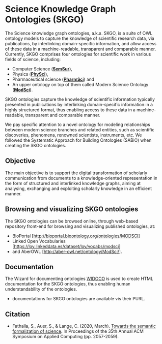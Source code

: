 # Science Knowledge Graph Ontologies (SKGO)
The Science knowledge graph ontologies, a.k.a. SKGO, is a suite of OWL ontology models to capture the knowledge of scientific research data, via publications, by interlinking domain-specific information, and allow access of these data in a machine-readable, transparent and comparable manner.
Currently, SKGO comprises four ontologies for scientific work in various fields of science, including:
- Computer Science (**[SemSur](https://saidfathalla.github.io/SemSur/doc/)**), 
- Physics (**[PhySci](https://aysegulsay.github.io/PhySci.html)**), 
- Pharmaceutical science (**[PharmSci](https://zeynepsay.github.io/PharmSci.html)**) and 
- An upper ontology on top of them called Modern Science Ontology (**[ModSci](https://saidfathalla.github.io/Science-knowledge-graph-ontologies/doc/ModSci_doc/index-en.html)**).

SKGO ontologies capture the knowledge of scientific information typically presented in publications by interlinking domain-specific information in a highly structured format, thus enabling access to these data in a machine-readable, transparent and comparable manner.

We pay specific attention to a novel ontology for modeling relationships between modern science branches and related entities, such as scientific discoveries, phenomena, renowned scientists, instruments, etc.
We followed the Systematic Approach for Building Ontologies (SABiO) when creating the SKGO ontologies.

## Objective
The main objective is to support the digital transformation of scholarly communication from documents to a knowledge-oriented representation in the form of structured and interlinked knowledge graphs, aiming at analysing, exchanging and exploiting scholarly knowledge in an efficient manner.

## Browsing and visualizing SKGO ontologies 
The SKGO ontologies can be browsed online, through web-based repository front-end for browsing and visualizing published ontologies, at:
- BioPortal [http://bioportal.bioontology.org/ontologies/MODSCI]
- Linked Open Vocabularies [https://lov.linkeddata.es/dataset/lov/vocabs/modsci]
- and AberOWL [http://aber-owl.net/ontology/ModSci/].

## Documentation
The Wizard for documenting ontologies [WIDOCO](https://github.com/dgarijo/Widoco) is used to create HTML documentation for the SKGO ontologies, thus enabling human understandability of the ontologies.
- documentations for SKGO ontologies are available vis their PURL.

## Citation
- Fathalla, S., Auer, S., & Lange, C. (2020, March). [Towards the semantic formalization of science](https://dl.acm.org/doi/abs/10.1145/3341105.3374132). In Proceedings of the 35th Annual ACM Symposium on Applied Computing (pp. 2057-2059).
